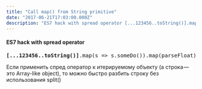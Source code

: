 ```yaml
---
title: "Call map() from String primitive"
date: "2017-06-21T17:03:00.000Z"
description: "ES7 hack with spread operator [...123456..toString()].map(s => s.someDo()).map(parseFloat)  Если применить спред оператор к итер"
---
```


<h4>ES7 hack with spread operator</h4>
<pre><strong>[...123456..toString()]</strong>.map(s =&gt; s.someDo()).map(parseFloat)</pre>
<p>Если применить спред оператор к итерируемому объекту (а строка — это Array-like object), то можно быстро разбить строку без использования split()</p>



